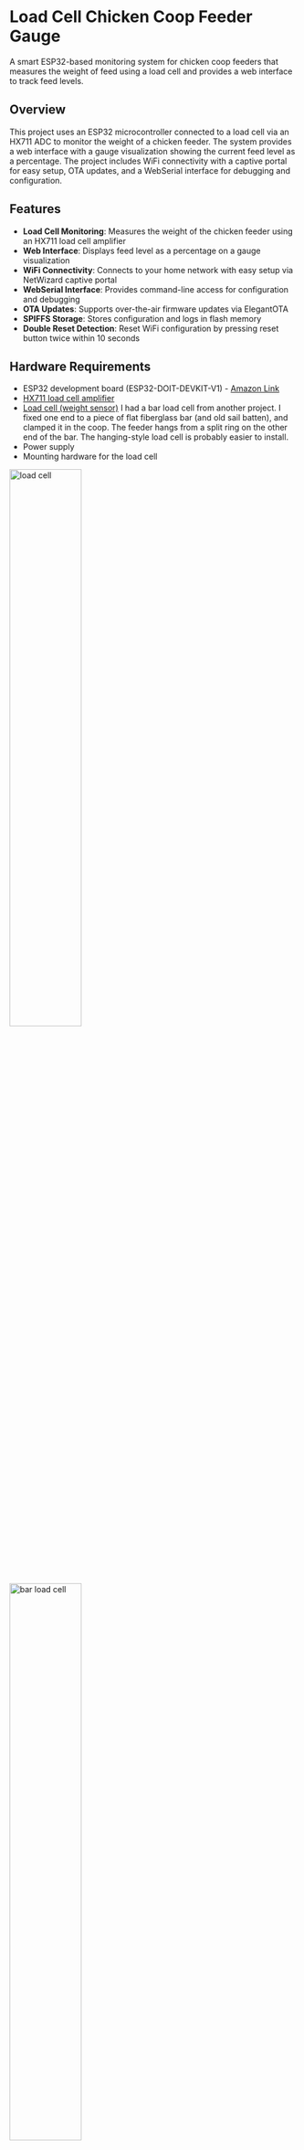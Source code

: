 # Load Cell Chicken Coop Feeder Gauge

A smart ESP32-based monitoring system for chicken coop feeders that measures the weight of feed using a load cell and provides a web interface to track feed levels.

## Overview

This project uses an ESP32 microcontroller connected to a load cell via an HX711 ADC to monitor the weight of a chicken feeder. The system provides a web interface with a gauge visualization showing the current feed level as a percentage. The project includes WiFi connectivity with a captive portal for easy setup, OTA updates, and a WebSerial interface for debugging and configuration.

## Features

- **Load Cell Monitoring**: Measures the weight of the chicken feeder using an HX711 load cell amplifier
- **Web Interface**: Displays feed level as a percentage on a gauge visualization
- **WiFi Connectivity**: Connects to your home network with easy setup via NetWizard captive portal
- **WebSerial Interface**: Provides command-line access for configuration and debugging
- **OTA Updates**: Supports over-the-air firmware updates via ElegantOTA
- **SPIFFS Storage**: Stores configuration and logs in flash memory
- **Double Reset Detection**: Reset WiFi configuration by pressing reset button twice within 10 seconds

## Hardware Requirements

- ESP32 development board (ESP32-DOIT-DEVKIT-V1) - [Amazon Link](https://www.amazon.com/Development-Bluetooth-Microcontroller-ESP-WROOM-32-Breakout/dp/B0C8DBN29X/ref=sr_1_6)
- [HX711 load cell amplifier](https://www.sparkfun.com/products/13879)
- [Load cell (weight sensor)](https://www.sparkfun.com/products/14151)
I had a bar load cell from another project. I fixed one end to a piece of flat fiberglass bar (and old sail batten), and clamped it in the coop. The feeder hangs from a split ring on the other end of the bar. The hanging-style load cell is probably easier to install.
- Power supply
- Mounting hardware for the load cell

<img src="images/feeder.jpg" alt="load cell" width="50%">
<img src="images/bar.webp" alt="bar load cell" width="50%">
<img src="images/hang.webp" alt="hanging load cell" width="50%">

## Wiring

- HX711 DOUT pin → ESP32 GPIO 27
- HX711 SCK pin → ESP32 GPIO 14
- Connect load cell to HX711. [Sparkfun](https://learn.sparkfun.com/tutorials/load-cell-amplifier-hx711-breakout-hookup-guide) has a good guide.

## Installation

1. Clone this repository
2. Open the project in [PlatformIO](https://platformio.org/)
3. Build and upload the filesystem image:
   - PlatformIO → Build Filesystem Image
   - PlatformIO → Upload Filesystem Image
4. Build and upload the firmware to your ESP32

## First-Time Setup

1. After the first upload, the ESP32 will start in AP mode with a NetWizard captive portal
2. Connect to the "COOPFEEDER" WiFi network from your phone or computer
3. Follow the on-screen instructions to connect the device to your home WiFi network
4. The device will restart and connect to your WiFi network
5. Place an empty feeder on the load cell
6. Calibrate the load cell with the empty feeder
   - Browse to `http://coopfeeder.local/config?empty` or
   - Use WebSerial at `http://coopfeeder.local/webserial` and enter the command `empty`
7. Fill the feeder to maximum capacity
   - Browse to `http://coopfeeder.local/config?full` or
   - Use WebSerial and enter the command `full`
  Your specific values will be saved in flash on the ESP32

## Web Interface

Access the web interface by navigating to `http://coopfeeder.local/` in your browser. The interface displays a gauge showing the current feed level as a percentage (0-100%)

## Configuration

You can configure the device using the WebSerial interface at `http://coopfeeder.local/webserial` or by using URL parameters:

### WebSerial Commands

- `empty` - Calibrate the load cell with an empty feeder
- `full` - Calibrate the load cell with a full feeder
- `hostname [name]` - Change the device hostname
- `timer [seconds]` - Change the web page update interval in seconds
- `ls` - List files in SPIFFS
- `status` - Show device status
- `wifi` - Show WiFi information
- `restart` - Restart the device
- `format` - Format the SPIFFS filesystem
- `conslog` - Restart the console log
- `log [on/off]` - Enable/disable serial logging
- `note [text]` - Add a note to the log
- `?` - Show available commands

### URL Configuration

- `http://coopfeeder.local/config?hostname=newname` - Change hostname
- `http://coopfeeder.local/config?webtimer=1000` - Change update interval (in milliseconds)
- `http://coopfeeder.local/config?empty` - Calibrate with empty feeder
- `http://coopfeeder.local/config?full` - Calibrate with full feeder

## API Endpoints

- `/readings` - Get current sensor readings as JSON
- `/weight` - Get current weight value as plain text
- `/host` - Get hostname and MAC address
- `/console.log` - Access the console log file

## Resetting WiFi Configuration

To reset the WiFi configuration and return to the captive portal setup:
1. Press the reset button on the ESP32
2. Within 10 seconds, press the reset button again
3. The device will clear WiFi settings and restart in AP mode

## Dependencies

- [AsyncTCP (3.3.5)](https://github.com/ESP32Async/AsyncTCP)
- [ESPAsyncWebServer (3.7.1)](https://github.com/ESP32Async/ESPAsyncWebServer)
- [ElegantOTA](https://github.com/ayushsharma82/ElegantOTA)
- [NetWizard](https://github.com/ayushsharma82/NetWizard)
- [WebSerialPro](https://github.com/ayushsharma82/WebSerial)
- [NTPClient (3.2.1)](https://github.com/arduino-libraries/NTPClient)
- [ArduinoJson (7.2.0)](https://github.com/bblanchon/ArduinoJson)
- [HX711_ADC](https://github.com/olkal/HX711_ADC)

## Logs

A console log is stored on the SPIFFS filesystem and can be accessed via `http://coopfeeder.local/console.log`. This is mainly for debugging purposes.

## Resources

- [ESP32 Documentation](https://docs.espressif.com/projects/esp-idf/en/latest/esp32/)
- [HX711 Datasheet](https://cdn.sparkfun.com/datasheets/Sensors/ForceFlex/hx711_english.pdf)
- [PlatformIO Documentation](https://docs.platformio.org/)
- [SPIFFS Documentation](https://arduino-esp8266.readthedocs.io/en/latest/filesystem.html)

## License

This project uses libraries from various sources. Please refer to the individual library licenses for more information.

## Credits

This project depends heavily on the excellent utility libraries from [Ayush Sharma](https://github.com/ayushsharma82)